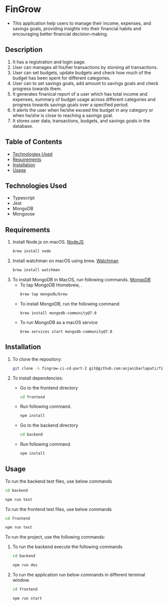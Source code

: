 # FinGrow

- This application help users to manage their income, expenses, and savings goals, providing insights into their financial habits and encouraging better financial decision-making.

## Description

1. It has a registration and login page.
2. User can manages all his/her transactions by storeing all transactions.
3. User can set budgets, update budgets and  check how much of the budget has been spent for different categories.
4. User can to set savings goals, add amount to savings goals and check progress towards them.
5. It generates finanical report of a user which has total income and expenses, summary of budget usage across different categories and progress towards savings goals over a specified period.
6. It alerts the user when he/she exceed the budget in any category or when he/she is close to reaching a savings goal.
7. It stores user data, transactions, budgets, and savings goals in the database.


## Table of Contents
- [Technologies Used](#technologies-used)
- [Requirements](#requirements)
- [Installation](#installation)
- [Usage](#usage)

## Technologies Used

- Typescript
- Jest
- MongoDB
- Mongoose

## Requirements

1. Install Node.js on macOS. [NodeJS](https://nodejs.org/en/download/package-manager)
   ```bash
   brew install node
   ```
2. Install watchman on macOS using brew. [Watchman](https://formulae.brew.sh/formula/watchman)
   ```bash
   brew install watchman
   ```
3. To install MongoDB in MacOS, run following commands. [MongoDB](https://www.mongodb.com/docs/manual/tutorial/install-mongodb-on-os-x/)
   -  To tap MongoDB Homebrew,  .
      ```bash
      brew tap mongodb/brew
      ```
   -  To install MongoDB, run the following command
      ```
      brew install mongodb-community@7.0
      ```
   -  To run MongoDB as a macOS service
      ```
      brew services start mongodb-community@7.0
      ```


## Installation

1. To clone the repository:
   ```bash
   git clone -b fingrow-ci-cd-part-2 git@github.com:anjanibarlapati/financial-tracker-application.git
   ```

2. To install dependencies:
   - Go to the frontend directory
      ```bash
      cd frontend
      ```
   - Run following command.
      ```bash
      npm install
      ```
   - Go to the backend directory
      ```bash
      cd backend
      ```
   - Run following command.
      ```bash
      npm install
      ```
      
 ## Usage
To run the backend test files, use below commands

   ```bash
   cd backend
   ```
   ```bash
   npm run test
   ```
To run the frontend test files, use below commands

   ```bash
   cd frontend
   ```
   ```bash
   npm run test
   ```

To run the project, use the following commands:

1. To run the backend execute the following commands
      ```bash
      cd backend
      ```
   ```bash
   npm run dev
   ```
2. To run the application run below commands in different terminal window.
      ```bash
      cd frontend
      ```
   ```bash
   npm run start
   ```
